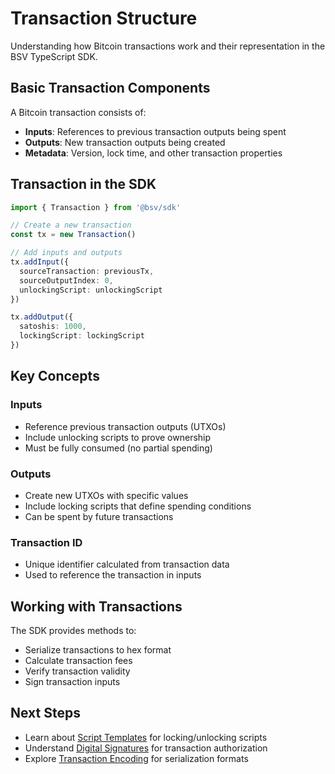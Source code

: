 # Transaction Structure

Understanding how Bitcoin transactions work and their representation in the BSV TypeScript SDK.

## Basic Transaction Components

A Bitcoin transaction consists of:

- **Inputs**: References to previous transaction outputs being spent
- **Outputs**: New transaction outputs being created
- **Metadata**: Version, lock time, and other transaction properties

## Transaction in the SDK

```typescript
import { Transaction } from '@bsv/sdk'

// Create a new transaction
const tx = new Transaction()

// Add inputs and outputs
tx.addInput({
  sourceTransaction: previousTx,
  sourceOutputIndex: 0,
  unlockingScript: unlockingScript
})

tx.addOutput({
  satoshis: 1000,
  lockingScript: lockingScript
})
```

## Key Concepts

### Inputs
- Reference previous transaction outputs (UTXOs)
- Include unlocking scripts to prove ownership
- Must be fully consumed (no partial spending)

### Outputs
- Create new UTXOs with specific values
- Include locking scripts that define spending conditions
- Can be spent by future transactions

### Transaction ID
- Unique identifier calculated from transaction data
- Used to reference the transaction in inputs

## Working with Transactions

The SDK provides methods to:
- Serialize transactions to hex format
- Calculate transaction fees
- Verify transaction validity
- Sign transaction inputs

## Next Steps

- Learn about [Script Templates](./script-templates.md) for locking/unlocking scripts
- Understand [Digital Signatures](./signatures.md) for transaction authorization
- Explore [Transaction Encoding](./transaction-encoding.md) for serialization formats
